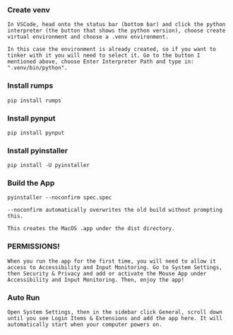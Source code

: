 ### Create venv

    In VSCode, head onto the status bar (bottom bar) and click the python interpreter (the button that shows the python version), choose create virtual environment and choose a .venv environment.

    In this case the environment is already created, so if you want to tinker with it you will need to select it. Go to the button I mentioned above, choose Enter Interpreter Path and type in: ".venv/bin/python".

### Install rumps

    pip install rumps

### Install pynput

    pip install pynput

### Install pyinstaller

    pip install -U pyinstaller

### Build the App

    pyinstaller --noconfirm spec.spec

    --noconfirm automatically overwrites the old build without prompting this.

    This creates the MacOS .app under the dist directory.

### PERMISSIONS!

    When you run the app for the first time, you will need to allow it access to Accessibility and Input Monitoring. Go to System Settings, then Security & Privacy and add or activate the Mouse App under Accessibility and Input Monitoring. Then, enjoy the app!

### Auto Run

    Open System Settings, then in the sidebar click General, scroll down until you see Login Items & Extensions and add the app here. It will automatically start when your computer powers on.
